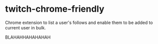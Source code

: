 # twitch-chrome-friendly
Chrome extension to list a user's follows and enable them to be added to current user in bulk.


BLAHAHHAHAHAHAH
